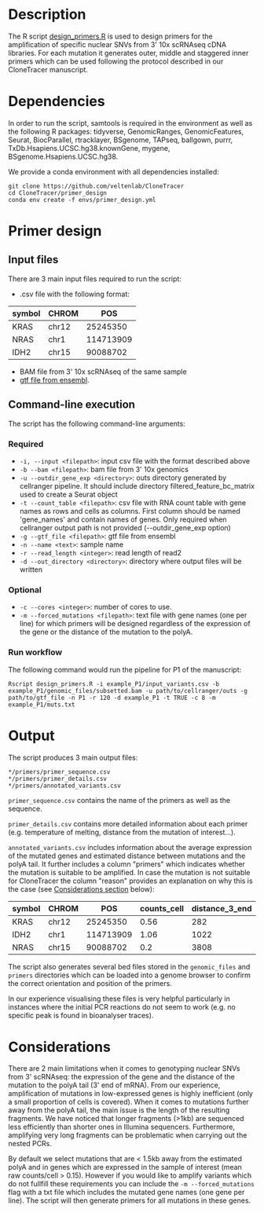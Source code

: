 # Description

The R script [design_primers.R](design_primers) is used to design primers for the amplification of specific nuclear SNVs from 3' 10x scRNAseq cDNA libraries. For each mutation it generates outer, middle and staggered inner primers which can be used following the protocol described in our CloneTracer manuscript.

# Dependencies 

In order to run the script, samtools is required in the environment as well as the following R packages: tidyverse, GenomicRanges, GenomicFeatures, Seurat, BiocParallel, rtracklayer, BSgenome, TAPseq, ballgown, purrr, TxDb.Hsapiens.UCSC.hg38.knownGene, mygene, BSgenome.Hsapiens.UCSC.hg38.

We provide a conda environment with all dependencies installed:

```
git clone https://github.com/veltenlab/CloneTracer
cd CloneTracer/primer_design
conda env create -f envs/primer_design.yml
```

# Primer design

## Input files

There are 3 main input files required to run the script:

* .csv file with the following format:

| symbol      | CHROM  | POS
| ----------- | ------ |-----------
| KRAS        | chr12  | 25245350
| NRAS        | chr1   | 114713909
| IDH2        | chr15  | 90088702

* BAM file from 3' 10x scRNAseq of the same sample
* [gtf file from ensembl](http://ftp.ensembl.org/pub/release-100/gtf/homo_sapiens/Homo_sapiens.GRCh38.100.chr.gtf.gz).

## Command-line execution

The script has the following command-line arguments:

### Required

* `-i, --input <filepath>`: input csv file with the format described above
* `-b --bam <filepath>`: bam file from 3' 10x genomics
* `-u --outdir_gene_exp <directory>`: outs directory generated by cellranger pipeline. It should include directory filtered_feature_bc_matrix used to create a Seurat object
* `-t --count_table <filepath>`: csv file with RNA count table with gene names as rows and cells as columns. First column should be named 'gene_names' and contain names of genes. Only required when cellranger output path is not provided (--outdir_gene_exp option)
* `-g --gtf_file <filepath>`: gtf file from ensembl
* `-n --name <text>`: sample name
* `-r --read_length <integer>`: read length of read2 
* `-d --out_directory <directory>`: directory where output files will be written

### Optional

* `-c --cores <integer>`: number of cores to use. 
* `-m --forced_mutations <filepath>`: text file with gene names (one per line) for which primers will be designed regardless of the expression of the gene or the distance of the mutation to the polyA.

### Run workflow

The following command would run the pipeline for P1 of the manuscript:

```
Rscript design_primers.R -i example_P1/input_variants.csv -b example_P1/genomic_files/subsetted.bam -u path/to/cellranger/outs -g path/to/gtf_file -n P1 -r 120 -d example_P1 -t TRUE -c 8 -m example_P1/muts.txt
```

# Output

The script produces 3 main output files:

```
*/primers/primer_sequence.csv
*/primers/primer_details.csv
*/primers/annotated_variants.csv
```

`primer_sequence.csv` contains the name of the primers as well as the sequence. 

`primer_details.csv` contains more detailed information about each primer (e.g. temperature of melting, distance from the mutation of interest...).

`annotated_variants.csv` includes information about the average expression of the mutated genes and estimated distance between mutations and the polyA tail. It further includes a column "primers" which indicates whether the mutation is suitable to be amplified. In case the mutation is not suitable for CloneTracer the column "reason" provides an explanation on why this is the case (see [Considerations section](#considerations) below):

| symbol      | CHROM  | POS       | counts_cell | distance_3_end | primers | reason            
| ----------- | ------ |-----------| ----------- | -------------- |-------- | ----------------
| KRAS        | chr12  | 25245350  | 0.56        | 282            | TRUE    | primers_designed
| IDH2        | chr1   | 114713909 | 1.06        | 1022           | TRUE    | primers_designed
| NRAS        | chr15  | 90088702  | 0.2         | 3808           | TRUE    | primers_designed

The script also generates several bed files stored in the `genomic_files` and `primers` directories which can be loaded into a genome browser to confirm the correct orientation and position of the primers. 

In our experience visualising these files is very helpful particularly in instances where the initial PCR reactions do not seem to work (e.g. no specific peak is found in bioanalyser traces).

# Considerations

There are 2 main limitations when it comes to genotyping nuclear SNVs from 3' scRNAseq: the expression of the gene and the distance of the mutation to the polyA tail (3' end of mRNA). From our experience, amplification of mutations in low-expressed genes is highly inefficient (only a small proportion of cells is covered). When it comes to mutations further away from the polyA tail, the main issue is the length of the resulting fragments. We have noticed that longer fragments (>1kb) are sequenced less efficiently than shorter ones in Illumina sequencers. Furthermore, amplifying very long fragments can be problematic when carrying out the nested PCRs.

By default we select mutations that are < 1.5kb away from the estimated polyA and in genes which are expressed in the sample of interest (mean raw counts/cell > 0.15). However if you would like to amplify variants which do not fullfill these requirements you can include the `-m --forced_mutations` flag with a txt file which includes the mutated gene names (one gene per line). The script will then generate primers for all mutations in these genes.  
